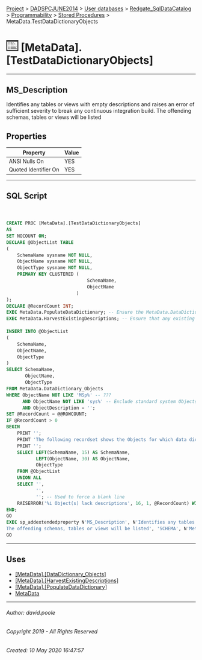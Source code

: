 #### 

[Project](../../../../../readme.md) > [DADSPCJUNE2014](../../../../readme.md) > [User databases](../../../readme.md) > [Redgate_SqlDataCatalog](../../readme.md) > [Programmability](../readme.md) > [Stored Procedures](Stored_Procedures.md) > MetaData.TestDataDictionaryObjects

# ![Stored Procedures](../../../../../Images/StoredProcedure32.png) [MetaData].[TestDataDictionaryObjects]

---

## <a name="#description"></a>MS_Description

Identifies any tables or views with empty descriptions and raises an error of sufficient severity to break any continuous integration build.
The offending schemas, tables or views will be listed

## <a name="#properties"></a>Properties

| Property | Value |
|---|---|
| ANSI Nulls On | YES |
| Quoted Identifier On | YES |


---

## <a name="#sqlscript"></a>SQL Script

```sql


CREATE PROC [MetaData].[TestDataDictionaryObjects]
AS
SET NOCOUNT ON;
DECLARE @ObjectList TABLE
(
    SchemaName sysname NOT NULL,
    ObjectName sysname NOT NULL,
    ObjectType sysname NOT NULL,
    PRIMARY KEY CLUSTERED (
                              SchemaName,
                              ObjectName
                          )
);
DECLARE @RecordCount INT;
EXEC MetaData.PopulateDataDictionary; -- Ensure the MetaData.DataDictionary Objects are up-to-date.
EXEC MetaData.HarvestExistingDescriptions; -- Ensure that any existing descriptions are scavenged.

INSERT INTO @ObjectList
(
    SchemaName,
    ObjectName,
    ObjectType
)
SELECT SchemaName,
       ObjectName,
       ObjectType
FROM MetaData.DataDictionary_Objects
WHERE ObjectName NOT LIKE 'MSp%' -- ???
      AND ObjectName NOT LIKE 'sys%' -- Exclude standard system Objects.
      AND ObjectDescription = '';
SET @RecordCount = @@ROWCOUNT;
IF @RecordCount > 0
BEGIN
    PRINT '';
    PRINT 'The following recordset shows the Objects for which data dictionary descriptions are missing';
    PRINT '';
    SELECT LEFT(SchemaName, 15) AS SchemaName,
           LEFT(ObjectName, 30) AS ObjectName,
           ObjectType
    FROM @ObjectList
    UNION ALL
    SELECT '',
           '',
           ''; -- Used to force a blank line
    RAISERROR('%i Object(s) lack descriptions', 16, 1, @RecordCount) WITH NOWAIT;
END;
GO
EXEC sp_addextendedproperty N'MS_Description', N'Identifies any tables or views with empty descriptions and raises an error of sufficient severity to break any continuous integration build.
The offending schemas, tables or views will be listed', 'SCHEMA', N'MetaData', 'PROCEDURE', N'TestDataDictionaryObjects', NULL, NULL
GO

```


---

## <a name="#uses"></a>Uses

* [[MetaData].[DataDictionary_Objects]](../../Tables/DataDictionary_Objects.md)
* [[MetaData].[HarvestExistingDescriptions]](HarvestExistingDescriptions.md)
* [[MetaData].[PopulateDataDictionary]](PopulateDataDictionary.md)
* [MetaData](../../Security/Schemas/MetaData.md)


---

###### Author:  david.poole

###### Copyright 2019 - All Rights Reserved

###### Created: 10 May 2020 16:47:57

